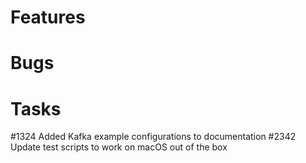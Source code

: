 # Features


# Bugs


# Tasks

#1324 Added Kafka example configurations to documentation
#2342 Update test scripts to work on macOS out of the box
